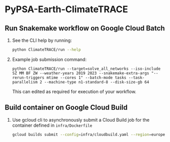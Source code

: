 # PyPSA-Earth-ClimateTRACE

## Run Snakemake workflow on Google Cloud Batch

1. See the CLI help by running:

   ```bash
   python ClimateTRACE/run --help
   ```

2. Example job submission command:

   ```shell
   python ClimateTRACE/run --target=solve_all_networks --iso-include SZ MM BF ZW --weather-years 2019 2023 --snakemake-extra-args "--rerun-triggers mtime --cores 1" --batch-mode tasks --task-parallelism 2 --machine-type n1-standard-8 --disk-size-gb 64 
   ```

   This can edited as required for execution of your workflow.

## Build container on Google Cloud Build

1. Use gcloud cli to asynchronously submit a Cloud Build job for the container defined in `infra/Dockerfile`

   ```bash
   gcloud builds submit --config=infra/cloudbuild.yaml --region=europe-west2 --async
   ```
